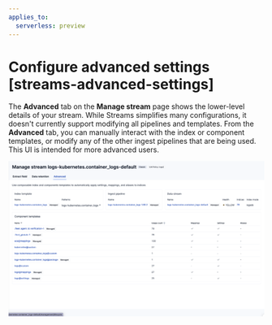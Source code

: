 ```yaml
---
applies_to:
  serverless: preview
---
```

# Configure advanced settings [streams-advanced-settings]

The **Advanced** tab on the **Manage stream** page shows the lower-level details of your stream. While Streams simplifies many configurations, it doesn't currently support modifying all pipelines and templates. From the **Advanced** tab, you can manually interact with the index or component templates, or modify any of the other ingest pipelines that are being used.
This UI is intended for more advanced users.

![Screenshot of the Advanced tab](<../../../../images/logs-streams-advanced.png>)